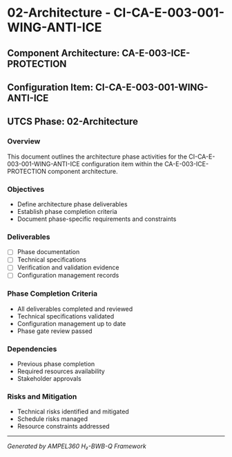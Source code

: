 # 02-Architecture - CI-CA-E-003-001-WING-ANTI-ICE

## Component Architecture: CA-E-003-ICE-PROTECTION
## Configuration Item: CI-CA-E-003-001-WING-ANTI-ICE
## UTCS Phase: 02-Architecture

### Overview
This document outlines the architecture phase activities for the CI-CA-E-003-001-WING-ANTI-ICE configuration item within the CA-E-003-ICE-PROTECTION component architecture.

### Objectives
- Define architecture phase deliverables
- Establish phase completion criteria
- Document phase-specific requirements and constraints

### Deliverables
- [ ] Phase documentation
- [ ] Technical specifications
- [ ] Verification and validation evidence
- [ ] Configuration management records

### Phase Completion Criteria
- All deliverables completed and reviewed
- Technical specifications validated
- Configuration management up to date
- Phase gate review passed

### Dependencies
- Previous phase completion
- Required resources availability
- Stakeholder approvals

### Risks and Mitigation
- Technical risks identified and mitigated
- Schedule risks managed
- Resource constraints addressed

---
*Generated by AMPEL360 H₂-BWB-Q Framework*
